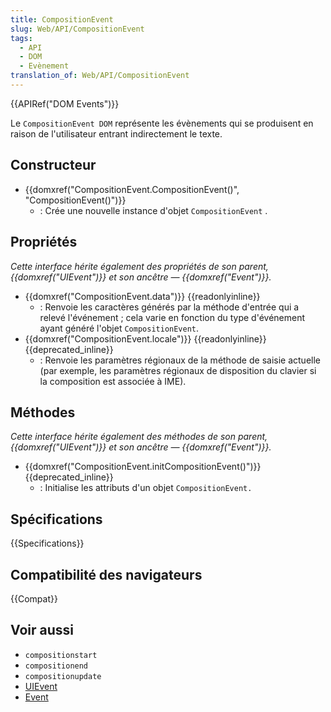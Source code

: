 ```yaml
---
title: CompositionEvent
slug: Web/API/CompositionEvent
tags:
  - API
  - DOM
  - Evènement
translation_of: Web/API/CompositionEvent
---
```

{{APIRef("DOM Events")}}

Le `CompositionEvent DOM` représente les évènements qui se produisent en raison de l'utilisateur entrant indirectement le texte.

## Constructeur

- {{domxref("CompositionEvent.CompositionEvent()", "CompositionEvent()")}}
  - : Crée une nouvelle instance d'objet `CompositionEvent` .

## Propriétés

_Cette interface hérite également des propriétés de son parent, {{domxref("UIEvent")}} et son ancêtre — {{domxref("Event")}}._

- {{domxref("CompositionEvent.data")}} {{readonlyinline}}
  - : Renvoie les caractères générés par la méthode d'entrée qui a relevé l'événement ; cela varie en fonction du type d'événement ayant généré l'objet `CompositionEvent`.
- {{domxref("CompositionEvent.locale")}} {{readonlyinline}} {{deprecated_inline}}
  - : Renvoie les paramètres régionaux de la méthode de saisie actuelle (par exemple, les paramètres régionaux de disposition du clavier si la composition est associée à IME).

## Méthodes

_Cette interface hérite également des méthodes de son parent, {{domxref("UIEvent")}} et son ancêtre — {{domxref("Event")}}._

- {{domxref("CompositionEvent.initCompositionEvent()")}} {{deprecated_inline}}
  - : Initialise les attributs d'un objet `CompositionEvent.`

## Spécifications

{{Specifications}}

## Compatibilité des navigateurs

{{Compat}}

## Voir aussi

- `compositionstart`
- `compositionend`
- `compositionupdate`
- [UIEvent](/fr/docs/Web/API/UIEvent)
- [Event](/fr/docs/Web/API/Event)
